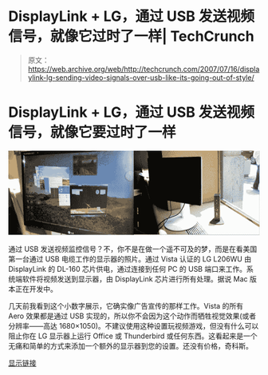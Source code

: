 # DisplayLink + LG，通过 USB 发送视频信号，就像它过时了一样| TechCrunch

> 原文：<https://web.archive.org/web/http://techcrunch.com/2007/07/16/displaylink-lg-sending-video-signals-over-usb-like-its-going-out-of-style/>

# DisplayLink + LG，通过 USB 发送视频信号，就像它要过时了一样

[![dlinkdlink.jpg](img/35dbb7748b4c83be0516d1448383850d.png)](https://web.archive.org/web/20130628160044/http://tctechcrunch2011.files.wordpress.com/2007/07/dlinkdlink.jpg "dlinkdlink.jpg")

通过 USB 发送视频监控信号？不，你不是在做一个遥不可及的梦，而是在看美国第一台通过 USB 电缆工作的显示器的照片。通过 Vista 认证的 LG L206WU 由 DisplayLink 的 DL-160 芯片供电，通过连接到任何 PC 的 USB 端口来工作。系统端软件将视频发送到显示器，由 DisplayLink 芯片进行所有处理。据说 Mac 版本正在开发中。

几天前我看到这个小数字展示，它确实像广告宣传的那样工作。Vista 的所有 Aero 效果都是通过 USB 实现的，所以你不会因为这个动作而牺牲视觉效果(或者分辨率——高达 1680×1050)。不建议使用这种设置玩视频游戏，但没有什么可以阻止你在 LG 显示器上运行 Office 或 Thunderbird 或任何东西。这看起来是一个无痛和简单的方式来添加一个额外的显示器到您的设置。还没有价格，奇科斯。

[显示链接](https://web.archive.org/web/20130628160044/http://www.displaylink.com/)